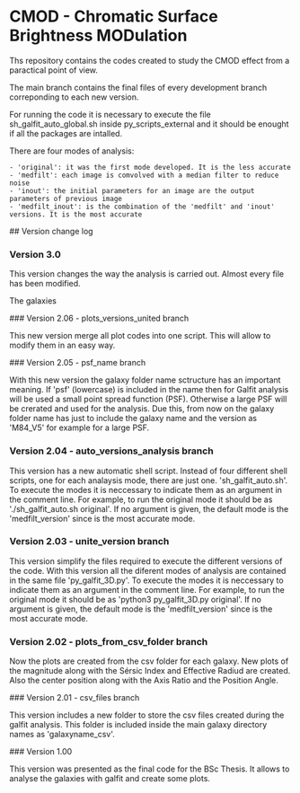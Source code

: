 # CMOD - Chromatic Surface Brightness MODulation

Ths repository contains the codes created to study the CMOD effect from a paractical point of view.

The main branch contains the final files of every development branch correponding to each new version. 

For running the code it is necessary to execute the file sh_galfit_auto_global.sh inside py_scripts_external and it should be enought if all the packages are intalled.

There are four modes of analysis:

    - 'original': it was the first mode developed. It is the less accurate
    - 'medfilt': each image is comvolved with a median filter to reduce noise
    - 'inout': the initial parameters for an image are the output parameters of previous image
    - 'medfilt_inout': is the combination of the 'medfilt' and 'inout' versions. It is the most accurate


## Version change log

### Version 3.0

This version changes the way the analysis is carried out. Almost every file has been modified.

The galaxies 

### Version 2.06 - plots_versions_united branch

This new version merge all plot codes into one script. This will allow to modify them in an easy way.

### Version 2.05 - psf_name branch

With this new version the galaxy folder name sctructure has an important meaning. If 'psf' (lowercase) is included in the name then for Galfit analysis will be used a small point spread function (PSF). Otherwise a large PSF will be crerated and used for the analysis. Due this, from now on the galaxy folder name has just to include the galaxy name and the version as 'M84_V5' for example for a large PSF.

### Version 2.04 - auto_versions_analysis branch

This version has a new automatic shell script. Instead of four different shell scripts, one for each analaysis mode, there are just one. 'sh_galfit_auto.sh'. To execute the modes it is neccessary to indicate them as an argument in the comment line. For example, to run the original mode it should be as './sh_galfit_auto.sh original'. If no argument is given, the default mode is the 'medfilt_version' since is the most accurate mode. 

### Version 2.03 - unite_version branch

This version simplify the files required to execute the different versions of the code. With this version all the diferent modes of analysis are contained in the same file 'py_galfit_3D.py'. To execute the modes it is neccessary to indicate them as an argument in the comment line. For example, to run the original mode it should be as 'python3 py_galfit_3D.py original'. If no argument is given, the default mode is the 'medfilt_version' since is the most accurate mode. 

### Version 2.02 - plots_from_csv_folder branch

Now the plots are created from the csv folder for each galaxy. New plots of the magnitude along with the Sérsic Index and Effective Radiud are created. Also the center position along with the Axis Ratio and the Position Angle.

### Version 2.01 - csv_files branch

This version includes a new folder to store the csv files created during the galfit analysis. This folder is included inside the main galaxy directory names as 'galaxyname_csv'.

### Version 1.00

This version was presented as the final code for the BSc Thesis. It allows to analyse the galaxies with galfit and create some plots.

